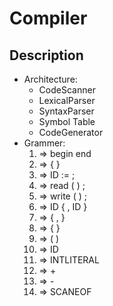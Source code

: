 Compiler
===

Description
---
- Architecture:
    - CodeScanner
    - LexicalParser
    - SyntaxParser
    - Symbol Table
    - CodeGenerator
- Grammer:
    1. <program> =>             begin <statement list> end
    2. <statement list> => <statement> { <statement> }
    3. <statement> =>         ID := <expression> ;
    4. <statement> =>         read ( <id list> ) ;
    5. <statement> =>         write ( <expr list> ) ;
    6. <id list> =>                   ID { , ID }
    7. <expr list> =>              <expression> { , <expression> }
    8. <expression> =>       <primary> { <add op> <primary> }
    9. <primary> =>             ( <expression> )
    10. <primary> =>            ID
    11. <primary> =>            INTLITERAL
    12. <add op> =>              +
    13. <add op> =>               -
    14. <system goal> =>   <program> SCANEOF


